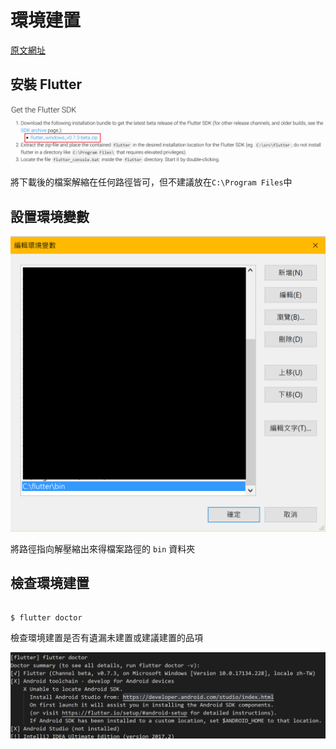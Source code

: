 # 環境建置

[原文網址](https://flutter.io/setup-windows/)

## 安裝 Flutter

![安裝網頁](/images/install_index.png)

將下載後的檔案解縮在任何路徑皆可，但不建議放在`C:\Program Files`中

## 設置環境變數

![環境變數](/images/environment_variable.png)

將路徑指向解壓縮出來得檔案路徑的 `bin` 資料夾

## 檢查環境建置

```

$ flutter doctor

```

檢查環境建置是否有遺漏未建置或建議建置的品項

![FlutterDocker](/images/flutter_doctor.png)